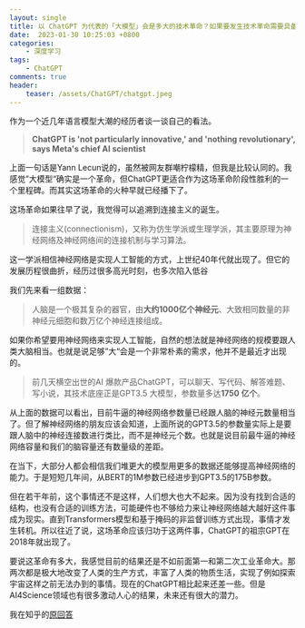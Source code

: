 ```yaml
---
layout: single
title: 以 ChatGPT 为代表的「大模型」会是多大的技术革命？如果要发生技术革命需要具备哪些条件？
date:  2023-01-30 10:25:03 +0800
categories: 
    - 深度学习
tags: 
    - ChatGPT
comments: true
header:
    teaser: /assets/ChatGPT/chatgpt.jpeg
---
```


作为一个近几年语言模型大潮的经历者谈一谈自己的看法。

> ****ChatGPT is 'not particularly innovative,' and 'nothing revolutionary', says Meta's chief AI scientist****
> 

上面一句话是Yann Lecun说的，虽然被网友群嘲柠檬精，但我是比较认同的。我感觉”大模型“确实是一个革命，但ChatGPT更适合作为这场革命阶段性胜利的一个里程碑。而其实这场革命的火种早就已经播下了。

这场革命如果往早了说，我觉得可以追溯到连接主义的诞生。

> 连接主义(connectionism)，又称为仿生学派或生理学派，其主要原理为神经网络及神经网络间的连接机制与学习算法。
> 

这一学派相信神经网络是实现人工智能的方式，上世纪40年代就出现了。但它的发展历程很曲折，经历过很多高光时刻，也多次陷入低谷

我们先来看一组数据：

> 人脑是一个极其复杂的器官，由**大约1000亿个神经元**、大致相同数量的非神经元细胞和数万亿个神经连接组成。
> 

如果你希望要用神经网络来实现人工智能，自然的想法就是神经网络的规模要跟人类大脑相当。也就是说足够”大“会是一个非常朴素的需求，他并不是最近才出现的。

> 前几天横空出世的AI 爆款产品ChatGPT，可以聊天、写代码、解答难题、写小说，其技术底座正是GPT3.5 大模型，参数量多达**1750 亿个**。
> 

从上面的数据可以看出，目前牛逼的神经网络参数量已经跟人脑的神经元数量相当了。但了解神经网络的朋友应该会知道，上面所说的GPT3.5的参数量实际上是要跟人脑中的神经连接数进行类比，而不是神经元个数。也就是说目前最牛逼的神经网络容量和我们的脑容量还有数量级的差距。

在当下，大部分人都会相信我们堆更大的模型用更多的数据还能够提高神经网络的能力。于是短短几年间，从BERT的1M参数已经进步到GPT3.5的175B参数。

但在若干年前，这个事情还不是这样，人们想大也大不起来。因为没有找到合适的结构，也没有合适的训练方法，可能硬件也不够给力来让神经网络越大越好这件事成为现实。直到Transformers模型和基于掩码的非监督训练方式出现，事情才发生转机。所以往近了说，这场革命应该归功于这两件事，ChatGPT的祖宗GPT在2018年就出现了。

要说这革命有多大，我感觉目前的结果还是不如前面第一和第二次工业革命大。那两次都是极大地改变了人类的生产方式，丰富了人类的物质生活，实现了例如探索宇宙这样之前无法办到的事情。现在的ChatGPT相比起来还差一些。但是AI4Science领域也有很多激动人心的结果，未来还有很大的潜力。

我在知乎的[原回答](https://www.zhihu.com/answer/2868758511)